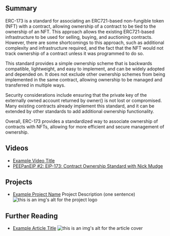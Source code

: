 ## Summary

ERC-173 is a standard for associating an ERC721-based non-fungible token (NFT) with a contract, allowing ownership of a contract to be tied to the ownership of an NFT. This approach allows the existing ERC721-based infrastructure to be used for selling, buying, and auctioning contracts. However, there are some shortcomings to this approach, such as additional complexity and infrastructure required, and the fact that the NFT would not track ownership of a contract unless it was programmed to do so. 

This standard provides a simple ownership scheme that is backwards compatible, lightweight, and easy to implement, and can be widely adopted and depended on. It does not exclude other ownership schemes from being implemented in the same contract, allowing ownership to be managed and transferred in multiple ways. 

Security considerations include ensuring that the private key of the externally owned account returned by owner() is not lost or compromised. Many existing contracts already implement this standard, and it can be extended by other standards to add additional ownership functionality. 

Overall, ERC-173 provides a standardized way to associate ownership of contracts with NFTs, allowing for more efficient and secure management of ownership.

## Videos

- [Example Video Title](https://www.youtube.com/watch?v=TDGq4aeevgY)
- [PEEPanEIP #2: EIP-173: Contract Ownership Standard with Nick Mudge](https://www.youtube.com/watch?v=BXMcDaVMR40&list=PL4cwHXAawZxqu0PKKyMzG_3BJV_xZTi1F&index=111)

## Projects

- [Example Project Name](https://xxxx.xxx/xxxxx) Project Description (one sentence) ![this is an img's alt for the project logo](https://xxxx.xxx/project-logo.xxx)

## Further Reading

- [Example Article Title](https://xxxx.xxx/xxxxx) ![this is an img's alt for the article cover](https://xxxx.xxx/article-cover.xxx)
